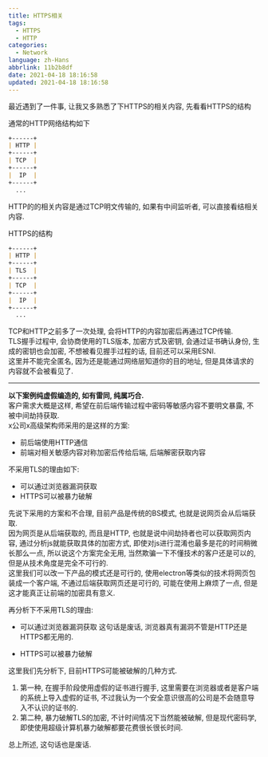 ```yaml
---
title: HTTPS相关
tags:
  - HTTPS
  - HTTP
categories:
  - Network
language: zh-Hans
abbrlink: 11b2b8df
date: 2021-04-18 18:16:58
updated: 2021-04-18 18:16:58
---
```

最近遇到了一件事, 让我又多熟悉了下HTTPS的相关内容, 先看看HTTPS的结构  

通常的HTTP网络结构如下

```md
+------+
| HTTP |
+------+
| TCP  |
+------+
|  IP  |
+------+
  ...  
```

HTTP的的相关内容是通过TCP明文传输的, 如果有中间监听者, 可以直接看结相关内容.  

HTTPS的结构
<!--more-->
```md
+------+
| HTTP |
+------+
| TLS  |
+------+
| TCP  |
+------+
|  IP  |
+------+
  ...  
```

TCP和HTTP之前多了一次处理, 会将HTTP的内容加密后再通过TCP传输.  
TLS握手过程中, 会协商使用的TLS版本, 加密方式及密钥, 会通过证书确认身份, 生成的密钥也会加密, 不想被看见握手过程的话, 目前还可以采用ESNI.  
这里并不能完全匿名, 因为还是能通过网络层知道你的目的地址, 但是具体请求的内容就不会被看见了.  
***
**以下案例纯虚假编造的, 如有雷同, 纯属巧合.**  
客户需求大概是这样, 希望在前后端传输过程中密码等敏感内容不要明文暴露, 不被中间劫持获取.  
x公司x高级架构师采用的是这样的方案:

- 前后端使用HTTP通信
- 前端对相关敏感内容对称加密后传给后端, 后端解密获取内容

不采用TLS的理由如下:  

- 可以通过浏览器漏洞获取
- HTTPS可以被暴力破解

先说下采用的方案和不合理, 目前产品是传统的BS模式, 也就是说网页会从后端获取.  
因为网页是从后端获取的, 而且是HTTP, 也就是说中间劫持者也可以获取网页内容, 通过分析js就能获取具体的加密方式, 即使对js进行混淆也最多是花的时间稍微长那么一点, 所以说这个方案完全无用, 当然欺骗一下不懂技术的客户还是可以的, 但是从技术角度是完全不可行的.  
这里我们可以改一下产品的模式还是可行的, 使用electron等类似的技术将网页包装成一个客户端, 不通过后端获取网页还是可行的, 可能在使用上麻烦了一点, 但是这才能真正让前端的加密具有意义.  

再分析下不采用TLS的理由:  

- 可以通过浏览器漏洞获取
这句话是废话, 浏览器真有漏洞不管是HTTP还是HTTPS都无用的.

- HTTPS可以被暴力破解

这里我们先分析下, 目前HTTPS可能被破解的几种方式.  

1. 第一种, 在握手阶段使用虚假的证书进行握手, 这里需要在浏览器或者是客户端的系统上导入虚假的证书, 不过我认为一个安全意识很高的公司是不会随意导入不认识的证书的.
2. 第二种, 暴力破解TLS的加密, 不计时间情况下当然能被破解, 但是现代密码学, 即使使用超级计算机暴力破解都要花费很长很长时间.

总上所述, 这句话也是废话.  
